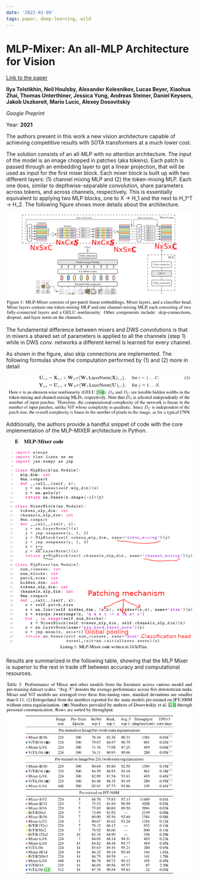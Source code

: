 ```yaml
---
date: '2022-01-09'
tags: paper, deep-learning, wild
---
```

# MLP-Mixer: An all-MLP Architecture for Vision

[Link to the paper](https://arxiv.org/abs/2105.01601)

**Ilya Tolstikhin, Neil Houlsby, Alexander Kolesnikov, Lucas Beyer, Xiaohua Zhai, Thomas Unterthiner, Jessica Yung, Andreas Steiner, Daniel Keysers, Jakob Uszkoreit, Mario Lucic, Alexey Dosovitskiy**

*Google Preprint*

Year: **2021**

The authors present in this work a new vision architecture capable of achieving competitive results with SOTA transformers at a much lower cost.

The solution consists of an all-MLP with no attention architecture. The input of the model is an image chopped in patches (aka tokens). Each patch is passed through an embedding layer to get a linear projection, that will be used as input for the first mixer block. Each mixer block is built up with two different layers: (1) channel mixing MLP and (2) the token-mixing MLP. Each one does, similar to depthwise-separable convolution, share parameters across tokens, and across channels, respectively. This is essentially equivalent to applying two MLP blocks, one to X -> H_1 and the next to H_1^T -> H_2. The following figure shows more details about the architecture.

![](assets/tolstikhin2021/mixer-architecture.png)

The fundamental difference between mixers and DWS convolutions is that in mixers a shared set of parameters is applied to all the channels (step 1) while in DWS conv. networks a different kernel is learned for every channel.

As shown in the figure, also skip connections are implemented. The following formulas show the computation performed by (1) and (2) more in detail

![](assets/tolstikhin2021/formulas.png)

Additionally, the authors provide a handful snippet of code with the core implementation of the MLP-MIXER architecture in Python.

![](assets/tolstikhin2021/code.png)

Results are summarized in the following table, showing that the MLP Mixer is superior to the rest in trade off between accuracy and computational resources.

![](assets/tolstikhin2021/results.png)
